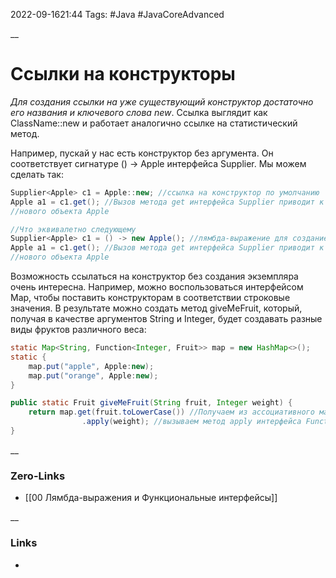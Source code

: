2022-09-1621:44
Tags: #Java #JavaCoreAdvanced 

__
# Ссылки на конструкторы
*Для создания ссылки на уже существующий конструктор достаточно его названия и ключевого слова new*. Ссылка выглядит как ClassName::new и работает аналогично ссылке на статистический метод.

Например, пускай у нас есть конструктор без аргумента. Он соответствует сигнатуре () -> Apple интерфейса Supplier. Мы можем сделать так:
```java
Supplier<Apple> c1 = Apple::new; //ссылка на конструктор по умолчанию
Apple a1 = c1.get(); //Вызов метода get интерфейса Supplier приводит к созданию
//нового объекта Apple

//Что эквивалетно следующему
Supplier<Apple> c1 = () -> new Apple(); //лямбда-выражение для создание объекта Apple с помощью конструктора по умолчанию
Apple a1 = c1.get(); //Вызов метода get интерфейса Supplier приводит к созданию
//нового объекта Apple
```

Возможность ссылаться на конструктор без создания экземпляра очень интересна. Например, можно воспользоваться интерфейсом Map, чтобы поставить конструкторам в соответствии строковые значения. В результате можно создать метод giveMeFruit, который, получая в качестве аргументов String и Integer, будет создавать разные виды фруктов различного веса:
```java
static Map<String, Function<Integer, Fruit>> map = new HashMap<>();
static {
	map.put("apple", Apple:new);
	map.put("orange", Apple:new);
}

public static Fruit giveMeFruit(String fruit, Integer weight) {
	return map.get(fruit.toLowerCase()) //Получаем из ассоциативного массива Function<Integer, Fruit>
				.apply(weight); //вызываем метод apply интерфейса Function с параметром веса cоздает нужный объект Fruit
}
```
__
### Zero-Links
- [[00 Лямбда-выражения и Функциональные интерфейсы]]

__
### Links
- 


